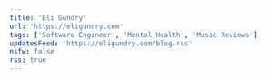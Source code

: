 ```yaml
---
title: 'Eli Gundry'
url: 'https://eligundry.com'
tags: ['Software Engineer', 'Mental Health', 'Music Reviews']
updatesFeed: 'https://eligundry.com/blog.rss'
nsfw: false
rss: true
---
```

